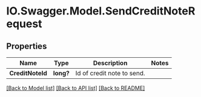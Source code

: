 # IO.Swagger.Model.SendCreditNoteRequest

## Properties

Name | Type | Description | Notes
------------ | ------------- | ------------- | -------------
**CreditNoteId** | **long?** | Id of credit note to send. |

[[Back to Model list]](../README.md#documentation-for-models) [[Back to API list]](../README.md#documentation-for-api-endpoints) [[Back to README]](../README.md)

